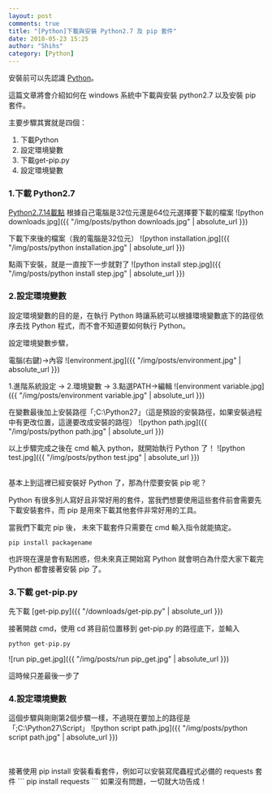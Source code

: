 ```yaml
---
layout: post
comments: true
title: "[Python]下載與安裝 Python2.7 及 pip 套件"
date: 2018-05-23 15:25
author: "Shihs"
category: [Python]
---
```


安裝前可以先認識 [Python](https://zh.wikipedia.org/wiki/Python)。


這篇文章將會介紹如何在 windows 系統中下載與安裝 python2.7 以及安裝 pip 套件。

主要步驟其實就是四個：
1. 下載Python
2. 設定環境變數
3. 下載get-pip.py
4. 設定環境變數


### 1.下載 Python2.7

[Python2.7.14載點](https://www.python.org/downloads/release/python-2714/)
根據自己電腦是32位元還是64位元選擇要下載的檔案
![python downloads.jpg]({{ "/img/posts/python downloads.jpg" | absolute_url }})

下載下來後的檔案（我的電腦是32位元）
![python installation.jpg]({{ "/img/posts/python installation.jpg" | absolute_url }})

點兩下安裝，就是一直按下一步就對了
![python install step.jpg]({{ "/img/posts/python install step.jpg" | absolute_url }})





### 2.設定環境變數
設定環境變數的目的是，在執行 Python 時讓系統可以根據環境變數底下的路徑依序去找 Python 程式，而不會不知道要如何執行 Python。

設定環境變數步驟，<br>

電腦(右鍵)->內容
![environment.jpg]({{ "/img/posts/environment.jpg" | absolute_url }})

1.進階系統設定 -> 2.環境變數 -> 3.點選PATH->編輯
![environment variable.jpg]({{ "/img/posts/environment variable.jpg" | absolute_url }})

在變數最後加上安裝路徑「;C:\Python27」（這是預設的安裝路徑，如果安裝過程中有更改位置，這邊要改成安裝的路徑）
![python path.jpg]({{ "/img/posts/python path.jpg" | absolute_url }})



以上步驟完成之後在 cmd 輸入 python，就開始執行 Python 了！ 
![python test.jpg]({{ "/img/posts/python test.jpg" | absolute_url }})



<br>
基本上到這裡已經安裝好 Python 了，那為什麼要安裝 pip 呢？<br>

Python 有很多別人寫好且非常好用的套件，當我們想要使用這些套件前會需要先下載安裝套件，而 pip 是用來下載其他套件非常好用的工具。<br>

當我們下載完 pip 後，
未來下載套件只需要在 cmd 輸入指令就能搞定。
```
pip install packagename
```

也許現在還是會有點困惑，但未來真正開始寫 Python 就會明白為什麼大家下載完 Python 都會接著安裝 pip 了。


### 3.下載 get-pip.py
先下載 [get-pip.py]({{ "/downloads/get-pip.py" | absolute_url }})

接著開啟 cmd，使用 cd 將目前位置移到 get-pip.py 的路徑底下，並輸入
```
python get-pip.py
```
![run pip_get.jpg]({{ "/img/posts/run pip_get.jpg" | absolute_url }})


這時候只差最後一步了



### 4.設定環境變數
這個步驟與剛剛第2個步驟一樣，不過現在要加上的路徑是「;C:\Python27\Script」
![python script path.jpg]({{ "/img/posts/python script path.jpg" | absolute_url }})

<br>
<br>
接著使用 pip install 安裝看看套件，例如可以安裝寫爬蟲程式必備的 requests 套件
```
pip install requests
```
如果沒有問題，一切就大功告成！<br>




